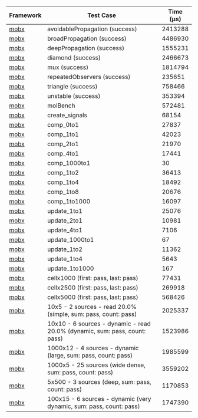 | Framework | Test Case | Time (μs) |
| --- | --- | --- |
| [mobx](https://github.com/mobxjs/mobx.dart) | avoidablePropagation (success) | 2413288 |
| [mobx](https://github.com/mobxjs/mobx.dart) | broadPropagation (success) | 4486930 |
| [mobx](https://github.com/mobxjs/mobx.dart) | deepPropagation (success) | 1555231 |
| [mobx](https://github.com/mobxjs/mobx.dart) | diamond (success) | 2466673 |
| [mobx](https://github.com/mobxjs/mobx.dart) | mux (success) | 1814794 |
| [mobx](https://github.com/mobxjs/mobx.dart) | repeatedObservers (success) | 235651 |
| [mobx](https://github.com/mobxjs/mobx.dart) | triangle (success) | 758466 |
| [mobx](https://github.com/mobxjs/mobx.dart) | unstable (success) | 353394 |
| [mobx](https://github.com/mobxjs/mobx.dart) | molBench | 572481 |
| [mobx](https://github.com/mobxjs/mobx.dart) | create_signals | 68154 |
| [mobx](https://github.com/mobxjs/mobx.dart) | comp_0to1 | 27837 |
| [mobx](https://github.com/mobxjs/mobx.dart) | comp_1to1 | 42023 |
| [mobx](https://github.com/mobxjs/mobx.dart) | comp_2to1 | 21970 |
| [mobx](https://github.com/mobxjs/mobx.dart) | comp_4to1 | 17441 |
| [mobx](https://github.com/mobxjs/mobx.dart) | comp_1000to1 | 30 |
| [mobx](https://github.com/mobxjs/mobx.dart) | comp_1to2 | 36413 |
| [mobx](https://github.com/mobxjs/mobx.dart) | comp_1to4 | 18492 |
| [mobx](https://github.com/mobxjs/mobx.dart) | comp_1to8 | 20676 |
| [mobx](https://github.com/mobxjs/mobx.dart) | comp_1to1000 | 16097 |
| [mobx](https://github.com/mobxjs/mobx.dart) | update_1to1 | 25076 |
| [mobx](https://github.com/mobxjs/mobx.dart) | update_2to1 | 10981 |
| [mobx](https://github.com/mobxjs/mobx.dart) | update_4to1 | 7106 |
| [mobx](https://github.com/mobxjs/mobx.dart) | update_1000to1 | 67 |
| [mobx](https://github.com/mobxjs/mobx.dart) | update_1to2 | 11362 |
| [mobx](https://github.com/mobxjs/mobx.dart) | update_1to4 | 5643 |
| [mobx](https://github.com/mobxjs/mobx.dart) | update_1to1000 | 167 |
| [mobx](https://github.com/mobxjs/mobx.dart) | cellx1000 (first: pass, last: pass) | 77431 |
| [mobx](https://github.com/mobxjs/mobx.dart) | cellx2500 (first: pass, last: pass) | 269918 |
| [mobx](https://github.com/mobxjs/mobx.dart) | cellx5000 (first: pass, last: pass) | 568426 |
| [mobx](https://github.com/mobxjs/mobx.dart) | 10x5 - 2 sources - read 20.0% (simple, sum: pass, count: pass) | 2025337 |
| [mobx](https://github.com/mobxjs/mobx.dart) | 10x10 - 6 sources - dynamic - read 20.0% (dynamic, sum: pass, count: pass) | 1523986 |
| [mobx](https://github.com/mobxjs/mobx.dart) | 1000x12 - 4 sources - dynamic (large, sum: pass, count: pass) | 1985599 |
| [mobx](https://github.com/mobxjs/mobx.dart) | 1000x5 - 25 sources (wide dense, sum: pass, count: pass) | 3559202 |
| [mobx](https://github.com/mobxjs/mobx.dart) | 5x500 - 3 sources (deep, sum: pass, count: pass) | 1170853 |
| [mobx](https://github.com/mobxjs/mobx.dart) | 100x15 - 6 sources - dynamic (very dynamic, sum: pass, count: pass) | 1747390 |
